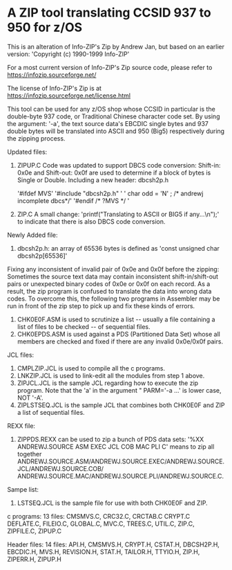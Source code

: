 # A ZIP tool translating CCSID 937 to 950 for z/OS

This is an alteration of Info-ZIP's Zip by Andrew Jan, but based on an earlier version: 'Copyright (c) 1990-1999 Info-ZIP'  

For a most current version of Info-ZIP's Zip source code, please refer to https://infozip.sourceforge.net/

The license of Info-ZIP's Zip is at https://infozip.sourceforge.net/license.html 

This tool can be used for any z/OS shop whose CCSID in particular is the double-byte 937 code, or Traditional Chinese character code set. 
By using the argument: '-a', the text source data's EBCDIC single bytes and 937 double bytes will be translated into ASCII and 950 (Big5) respectively during the zipping process.

Updated files:
1. ZIPUP.C
   Code was updated to support DBCS code conversion: Shift-in: 0x0e and Shift-out: 0x0f are used to determine if a block of bytes is Single or Double.
   Including a new header: dbcsh2p.h 
   
   '\#ifdef MVS'
   '\#include "dbcsh2p.h" '
   '  char odd = 'N'   ;   /* andrewj incomplete dbcs*/'
   '\#endif /* ?MVS */ '
   
2. ZIP.C
   A small change: 'printf("Translating to ASCII or BIG5 if any...\n");' to indicate that there is also DBCS code conversion.  
    
Newly Added file: 
1. dbcsh2p.h: an array of 65536 bytes is defined as 'const unsigned char dbcsh2p[65536]'

Fixing any inconsistent of invalid pair of 0x0e and 0x0f before the zipping:
Sometimes the source text data may contain inconsistent shift-in/shift-out pairs or unexpected binary codes of 0x0e or 0x0f on each record. As a result, the zip program is confused to translate the data into wrong data codes.
To overcome this, the following two programs in Assembler may be run in front of the zip step to pick up and fix these kinds of errors.
1. CHK0E0F.ASM is used to scrutinize a list -- usually a file containing a list of files to be checked -- of sequential files.
2. CHK0EPDS.ASM is used against a PDS (Partitioned Data Set) whose all members are checked and fixed if there are any invalid 0x0e/0x0f pairs.

JCL files:
1. CMPLZIP.JCL is used to compile all the c programs.
2. LNKZIP.JCL is used to link-edit all the modules from step 1 above.
3. ZIPJCL.JCL is the sample JCL regarding how to execute the zip program. Note that the 'a' in the argument " PARM='-a ...' is lower case, NOT '-A'.
4. ZIPLSTSEQ.JCL is the sample JCL that combines both CHK0E0F and ZIP a list of sequential files.

REXX file:
1. ZIPPDS.REXX can be used to zip a bunch of PDS data sets:
   '%XX ANDREWJ.SOURCE ASM EXEC JCL COB MAC PLI C' means to zip all together ANDREWJ.SOURCE.ASM/ANDREWJ.SOURCE.EXEC/ANDREWJ.SOURCE.JCL/ANDREWJ.SOURCE.COB/
   ANDREWJ.SOURCE.MAC/ANDREWJ.SOURCE.PLI/ANDREWJ.SOURCE.C.  
   
Sampe list:
1. LSTSEQ.JCL is the sample file for use with both CHK0E0F and ZIP.

c programs:
13 files: CMSMVS.C, CRC32.C, CRCTAB.C CRYPT.C DEFLATE.C, FILEIO.C, GLOBAL.C, MVC.C, TREES.C, UTIL.C, ZIP.C, ZIPFILE.C, ZIPUP.C    
  
Header files:
14 files: API.H, CMSMVS.H, CRYPT.H, CSTAT.H, DBCSH2P.H, EBCDIC.H, MVS.H, REVISION.H, STAT.H, TAILOR.H, TTYIO.H, ZIP.H, ZIPERR.H, ZIPUP.H    
